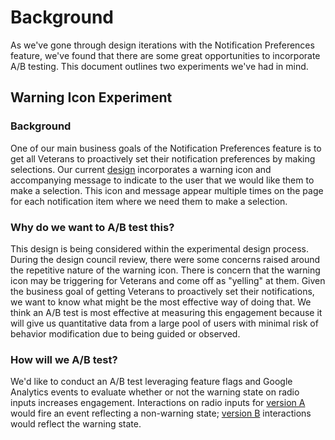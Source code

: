 # Background
As we've gone through design iterations with the Notification Preferences feature, we've found that there are some great opportunities to incorporate A/B testing. This document outlines two experiments we've had in mind.

## Warning Icon Experiment

### Background
One of our main business goals of the Notification Preferences feature is to get all Veterans to proactively set their notification preferences by making selections. Our current [design](https://preview.uxpin.com/51ca6ecd7ddaf2ceaf75f94e2b2ccbed2a193f6d#/pages/140948867/simulate/no-panels?mode=i) incorporates a warning icon and accompanying message to indicate to the user that we would like them to make a selection. This icon and message appear multiple times on the page for each notification item where we need them to make a selection. 

### Why do we want to A/B test this?
This design is being considered within the experimental design process. During the design council review, there were some concerns raised around the repetitive nature of the warning icon. There is concern that the warning icon may be triggering for Veterans and come off as "yelling" at them. Given the business goal of getting Veterans to proactively set their notifications, we want to know what might be the most effective way of doing that. We think an A/B test is most effective at measuring this engagement because it will give us quantitative data from a large pool of users with minimal risk of behavior modification due to being guided or observed.

### How will we A/B test?
We'd like to conduct an A/B test leveraging feature flags and Google Analytics events to evaluate whether or not the warning state on radio inputs increases engagement. Interactions on radio inputs for [version A](https://preview.uxpin.com/51ca6ecd7ddaf2ceaf75f94e2b2ccbed2a193f6d#/pages/141179062/simulate/no-panels?mode=i) would fire an event reflecting a non-warning state; [version B](https://preview.uxpin.com/51ca6ecd7ddaf2ceaf75f94e2b2ccbed2a193f6d#/pages/140948867/simulate/no-panels?mode=i) interactions would reflect the warning state.
